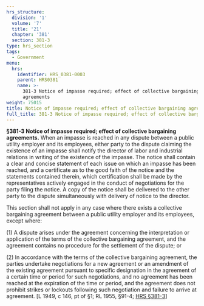 ```yaml
---
hrs_structure:
  division: '1'
  volume: '7'
  title: '21'
  chapter: '381'
  section: 381-3
type: hrs_section
tags:
  - Government
menu:
  hrs:
    identifier: HRS_0381-0003
    parent: HRS0381
    name: >-
      381-3 Notice of impasse required; effect of collective bargaining
      agreements
weight: 75015
title: Notice of impasse required; effect of collective bargaining agreements
full_title: 381-3 Notice of impasse required; effect of collective bargaining agreements
---
```

**§381-3 Notice of impasse required; effect of collective bargaining agreements.** When an impasse is reached in any dispute between a public utility employer and its employees, either party to the dispute claiming the existence of an impasse shall notify the director of labor and industrial relations in writing of the existence of the impasse. The notice shall contain a clear and concise statement of each issue on which an impasse has been reached, and a certificate as to the good faith of the notice and the statements contained therein, which certification shall be made by the representatives actively engaged in the conduct of negotiations for the party filing the notice. A copy of the notice shall be delivered to the other party to the dispute simultaneously with delivery of notice to the director.

This section shall not apply in any case where there exists a collective bargaining agreement between a public utility employer and its employees, except where:

(1) A dispute arises under the agreement concerning the interpretation or application of the terms of the collective bargaining agreement, and the agreement contains no procedure for the settlement of the dispute; or

(2) In accordance with the terms of the collective bargaining agreement, the parties undertake negotiations for a new agreement or an amendment of the existing agreement pursuant to specific designation in the agreement of a certain time or period for such negotiations, and no agreement has been reached at the expiration of the time or period, and the agreement does not prohibit strikes or lockouts following such negotiation and failure to arrive at agreement. [L 1949, c 146, pt of §1; RL 1955, §91-4; [HRS §381-3](/title-21/chapter-381/section-381-3/)]